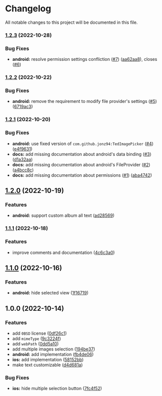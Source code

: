 # Changelog

All notable changes to this project will be documented in this file.

### [1.2.3](https://github.com/jonz94/capacitor-image-picker/compare/v1.2.2...v1.2.3) (2022-10-28)

### Bug Fixes

- **android:** resolve permission settings confliction ([#7](https://github.com/jonz94/capacitor-image-picker/issues/7)) ([aa62aa8](https://github.com/jonz94/capacitor-image-picker/commit/aa62aa88f0de9fc67be1a8a301b432dd8750739b)), closes ([#6](https://github.com/jonz94/capacitor-image-picker/issues/6))

### [1.2.2](https://github.com/jonz94/capacitor-image-picker/compare/v1.2.1...v1.2.2) (2022-10-22)

### Bug Fixes

- **android:** remove the requirement to modify file provider's settings ([#5](https://github.com/jonz94/capacitor-image-picker/issues/5)) ([6719ac3](https://github.com/jonz94/capacitor-image-picker/commit/6719ac3db8628c6a9d1c07eef8bb62eb06245901))

### [1.2.1](https://github.com/jonz94/capacitor-image-picker/compare/v1.2.0...v1.2.1) (2022-10-20)

### Bug Fixes

- **android:** use fixed version of `com.github.jonz94:TedImagePicker` ([#4](https://github.com/jonz94/capacitor-image-picker/issues/4)) ([e4f9631](https://github.com/jonz94/capacitor-image-picker/commit/e4f963196efb245515747a68c6c008a093621b34))
- **docs:** add missing documentation about android's data binding ([#3](https://github.com/jonz94/capacitor-image-picker/issues/3)) ([d1a32aa](https://github.com/jonz94/capacitor-image-picker/commit/d1a32aa5039854a7bd3888d30c8e029ebfacd31b))
- **docs:** add missing documentation about android's FileProvider ([#2](https://github.com/jonz94/capacitor-image-picker/issues/2)) ([a4bcc8c](https://github.com/jonz94/capacitor-image-picker/commit/a4bcc8c28b8e91965058956eb97faeb185582ce4))
- **docs:** add missing documentation about permissions ([#1](https://github.com/jonz94/capacitor-image-picker/issues/1)) ([aba4742](https://github.com/jonz94/capacitor-image-picker/commit/aba474294800372e41409028f596cb291e61fea9))

## [1.2.0](https://github.com/jonz94/capacitor-image-picker/compare/v1.1.1...v1.2.0) (2022-10-19)

### Features

- **android:** support custom album all text ([ad28569](https://github.com/jonz94/capacitor-image-picker/commit/ad285696cd73f23e12342552bbbc3d939518a27d))

### [1.1.1](https://github.com/jonz94/capacitor-image-picker/compare/v1.1.0...v1.1.1) (2022-10-18)

### Features

- improve comments and documentation ([4c6c3a0](https://github.com/jonz94/capacitor-image-picker/commit/4c6c3a001b8c3036d4e1be49c512e5ccc34ca12b))

## [1.1.0](https://github.com/jonz94/capacitor-image-picker/compare/v1.0.0...v1.1.0) (2022-10-16)

### Features

- **android:** hide selected view ([1f16719](https://github.com/jonz94/capacitor-image-picker/commit/1f167195fdb7c83ee427a6a3306856b996168c6a))

## 1.0.0 (2022-10-14)

### Features

- add `0BSD` license ([0df26c1](https://github.com/jonz94/capacitor-image-picker/commit/0df26c13f2a1ca9a03d32bcab313b1c80d8fb6f1))
- add `mimeType` ([9c3224f](https://github.com/jonz94/capacitor-image-picker/commit/9c3224f71779fa7789272dfad0d1a80a2c792d95))
- add `webPath` ([0dd5a10](https://github.com/jonz94/capacitor-image-picker/commit/0dd5a102827c66d9f7583a1db5cd1cef63ef1dec))
- add multiple images selection ([194be37](https://github.com/jonz94/capacitor-image-picker/commit/194be37a0df75bfcf0f5db263b59bf130f160727))
- **android:** add implementation ([fb4de06](https://github.com/jonz94/capacitor-image-picker/commit/fb4de069901acbe01abf99437ce3d99cf471df9a))
- **ios:** add implementation ([58152bb](https://github.com/jonz94/capacitor-image-picker/commit/58152bb2be08d481e4d0d1b70c9777928afc818e))
- make text customizable ([d4d681a](https://github.com/jonz94/capacitor-image-picker/commit/d4d681ae8a26fc8e8f28a686a7c98f394af9202e))

### Bug Fixes

- **ios:** hide multiple selection button ([7fc4f52](https://github.com/jonz94/capacitor-image-picker/commit/7fc4f5212236c720bb165a37b46c9944b61efa36))
